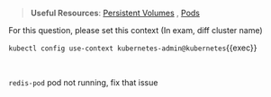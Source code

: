 
> <strong>Useful Resources</strong>: [Persistent Volumes](https://kubernetes.io/docs/concepts/storage/persistent-volumes/) , [Pods](https://kubernetes.io/docs/concepts/workloads/pods/)

For this question, please set this context (In exam, diff cluster name)

`kubectl config use-context kubernetes-admin@kubernetes`{{exec}}

<br>

`redis-pod` pod not running, fix that issue